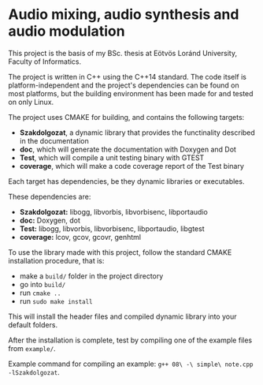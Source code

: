 # Audio mixing, audio synthesis and audio modulation


This project is the basis of my BSc. thesis at Eötvös Loránd University, Faculty of Informatics.

The project is written in C++ using the C++14 standard. The code itself is platform-independent and the project's dependencies can be found on most platforms, but the building environment has been made for and tested on only Linux.

The project uses CMAKE for building, and contains the following targets:

- **Szakdolgozat**, a dynamic library that provides the functinality described in the documentation
- **doc**, which will generate the documentation with Doxygen and Dot
- **Test**, which will compile a unit testing binary with GTEST
- **coverage**, which will make a code coverage report of the Test binary

Each target has dependencies, be they dynamic libraries or executables.

These dependencies are:

- **Szakdolgozat:** libogg, libvorbis, libvorbisenc, libportaudio
- **doc:** Doxygen, dot
- **Test:** libogg, libvorbis, libvorbisenc, libportaudio, libgtest
- **coverage:** lcov, gcov, gcovr, genhtml

To use the library made with this project, follow the standard CMAKE installation procedure, that is:

- make a `build/` folder in the project directory
- go into `build/`
- run `cmake ..`
- run `sudo make install`

This will install the header files and compiled dynamic library into your default folders.

After the installation is complete, test by compiling one of the example files from `example/`.

Example command for compiling an example: `g++ 08\ -\ simple\ note.cpp -lSzakdolgozat`.
